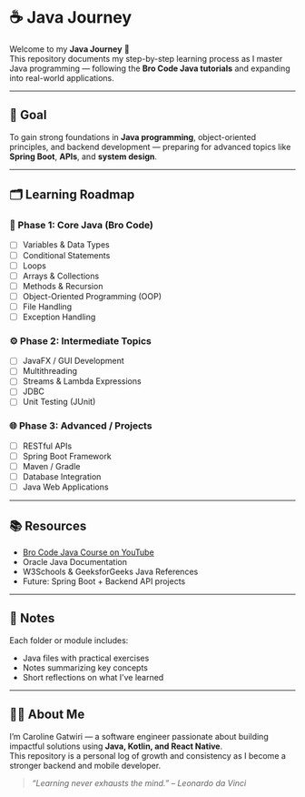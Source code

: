 # ☕ Java Journey

Welcome to my **Java Journey** 🚀  
This repository documents my step-by-step learning process as I master Java programming — following the **Bro Code Java tutorials** and expanding into real-world applications.

---

## 🎯 Goal

To gain strong foundations in **Java programming**, object-oriented principles, and backend development — preparing for advanced topics like **Spring Boot**, **APIs**, and **system design**.

---

## 🗂️ Learning Roadmap

### 📖 Phase 1: Core Java (Bro Code)
- [ ] Variables & Data Types
- [ ] Conditional Statements
- [ ] Loops
- [ ] Arrays & Collections
- [ ] Methods & Recursion
- [ ] Object-Oriented Programming (OOP)
- [ ] File Handling
- [ ] Exception Handling

### ⚙️ Phase 2: Intermediate Topics
- [ ] JavaFX / GUI Development
- [ ] Multithreading
- [ ] Streams & Lambda Expressions
- [ ] JDBC
- [ ] Unit Testing (JUnit)

### 🌐 Phase 3: Advanced / Projects
- [ ] RESTful APIs
- [ ] Spring Boot Framework
- [ ] Maven / Gradle
- [ ] Database Integration
- [ ] Java Web Applications

---

## 📚 Resources
- [Bro Code Java Course on YouTube](https://www.youtube.com/@BroCodez)
- Oracle Java Documentation
- W3Schools & GeeksforGeeks Java References
- Future: Spring Boot + Backend API projects

---


## 🧠 Notes
Each folder or module includes:
- Java files with practical exercises
- Notes summarizing key concepts
- Short reflections on what I’ve learned

---

## 👩‍💻 About Me
I’m Caroline Gatwiri — a software engineer passionate about building impactful solutions using **Java, Kotlin, and React Native**.  
This repository is a personal log of growth and consistency as I become a stronger backend and mobile developer.

> *“Learning never exhausts the mind.” – Leonardo da Vinci*
